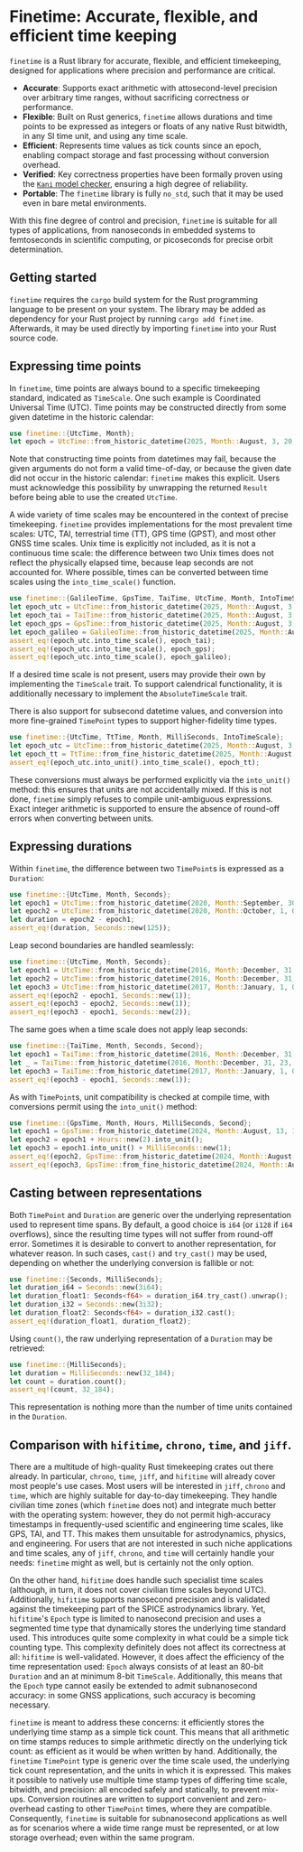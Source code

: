 # Finetime: Accurate, flexible, and efficient time keeping
`finetime` is a Rust library for accurate, flexible, and efficient timekeeping, designed for applications where precision and performance are critical.
- **Accurate**: Supports exact arithmetic with attosecond-level precision over arbitrary time ranges, without sacrificing correctness or performance.
- **Flexible**: Built on Rust generics, `finetime` allows durations and time points to be expressed as integers or floats of any native Rust bitwidth, in any SI time unit, and using any time scale.
- **Efficient**: Represents time values as tick counts since an epoch, enabling compact storage and fast processing without conversion overhead.
- **Verified**: Key correctness properties have been formally proven using the [`Kani` model checker](https://model-checking.github.io/kani/), ensuring a high degree of reliability.
- **Portable**: The `finetime` library is fully `no_std`, such that it may be used even in bare metal environments.

With this fine degree of control and precision, `finetime` is suitable for all types of applications, from nanoseconds in embedded systems to femtoseconds in scientific computing, or picoseconds for precise orbit determination.

## Getting started
`finetime` requires the `cargo` build system for the Rust programming language to be present on your system. The library may be added as dependency for your Rust project by running `cargo add finetime`. Afterwards, it may be used directly by importing `finetime` into your Rust source code.

## Expressing time points
In `finetime`, time points are always bound to a specific timekeeping standard, indicated as `TimeScale`. One such example is Coordinated Universal Time (UTC). Time points may be constructed directly from some given datetime in the historic calendar:
```rust
use finetime::{UtcTime, Month};
let epoch = UtcTime::from_historic_datetime(2025, Month::August, 3, 20, 25, 42).unwrap();
```
Note that constructing time points from datetimes may fail, because the given arguments do not form a valid time-of-day, or because the given date did not occur in the historic calendar: `finetime` makes this explicit. Users must acknowledge this possibility by unwrapping the returned `Result` before being able to use the created `UtcTime`.

A wide variety of time scales may be encountered in the context of precise timekeeping.
`finetime` provides implementations for the most prevalent time scales: UTC, TAI, terrestrial time (TT), GPS time (GPST), and most other GNSS time scales.
Unix time is explicitly not included, as it is not a continuous time scale: the difference between two Unix times does not reflect the physically elapsed time, because leap seconds are not accounted for.
Where possible, times can be converted between time scales using the `into_time_scale()` function.
```rust
use finetime::{GalileoTime, GpsTime, TaiTime, UtcTime, Month, IntoTimeScale, Second};
let epoch_utc = UtcTime::from_historic_datetime(2025, Month::August, 3, 20, 25, 42).unwrap();
let epoch_tai = TaiTime::from_historic_datetime(2025, Month::August, 3, 20, 26, 19).unwrap();
let epoch_gps = GpsTime::from_historic_datetime(2025, Month::August, 3, 20, 26, 0).unwrap();
let epoch_galileo = GalileoTime::from_historic_datetime(2025, Month::August, 3, 20, 26, 0).unwrap();
assert_eq!(epoch_utc.into_time_scale(), epoch_tai);
assert_eq!(epoch_utc.into_time_scale(), epoch_gps);
assert_eq!(epoch_utc.into_time_scale(), epoch_galileo);
```
If a desired time scale is not present, users may provide their own by implementing the `TimeScale` trait. To support calendrical functionality, it is additionally necessary to implement the `AbsoluteTimeScale` trait.

There is also support for subsecond datetime values, and conversion into more fine-grained `TimePoint` types to support higher-fidelity time types.
```rust
use finetime::{UtcTime, TtTime, Month, MilliSeconds, IntoTimeScale};
let epoch_utc = UtcTime::from_historic_datetime(2025, Month::August, 3, 20, 25, 42).unwrap();
let epoch_tt = TtTime::from_fine_historic_datetime(2025, Month::August, 3, 20, 26, 51, MilliSeconds::new(184)).unwrap();
assert_eq!(epoch_utc.into_unit().into_time_scale(), epoch_tt);
```
These conversions must always be performed explicitly via the `into_unit()` method: this ensures that units are not accidentally mixed. If this is not done, `finetime` simply refuses to compile unit-ambiguous expressions.
Exact integer arithmetic is supported to ensure the absence of round-off errors when converting between units.

## Expressing durations
Within `finetime`, the difference between two `TimePoint`s is expressed as a `Duration`:
```rust
use finetime::{UtcTime, Month, Seconds};
let epoch1 = UtcTime::from_historic_datetime(2020, Month::September, 30, 23, 59, 58).unwrap();
let epoch2 = UtcTime::from_historic_datetime(2020, Month::October, 1, 0, 2, 3).unwrap();
let duration = epoch2 - epoch1;
assert_eq!(duration, Seconds::new(125));
```

Leap second boundaries are handled seamlessly:
```rust
use finetime::{UtcTime, Month, Seconds};
let epoch1 = UtcTime::from_historic_datetime(2016, Month::December, 31, 23, 59, 59).unwrap();
let epoch2 = UtcTime::from_historic_datetime(2016, Month::December, 31, 23, 59, 60).unwrap();
let epoch3 = UtcTime::from_historic_datetime(2017, Month::January, 1, 0, 0, 0).unwrap();
assert_eq!(epoch2 - epoch1, Seconds::new(1));
assert_eq!(epoch3 - epoch2, Seconds::new(1));
assert_eq!(epoch3 - epoch1, Seconds::new(2));
```
The same goes when a time scale does not apply leap seconds:
```rust
use finetime::{TaiTime, Month, Seconds, Second};
let epoch1 = TaiTime::from_historic_datetime(2016, Month::December, 31, 23, 59, 59).unwrap();
let _ = TaiTime::from_historic_datetime(2016, Month::December, 31, 23, 59, 60).unwrap_err();
let epoch3 = TaiTime::from_historic_datetime(2017, Month::January, 1, 0, 0, 0).unwrap();
assert_eq!(epoch3 - epoch1, Seconds::new(1));
```

As with `TimePoint`s, unit compatibility is checked at compile time, with conversions permit using the `into_unit()` method:
```rust
use finetime::{GpsTime, Month, Hours, MilliSeconds, Second};
let epoch1 = GpsTime::from_historic_datetime(2024, Month::August, 13, 19, 30, 0).unwrap();
let epoch2 = epoch1 + Hours::new(2).into_unit();
let epoch3 = epoch1.into_unit() + MilliSeconds::new(1);
assert_eq!(epoch2, GpsTime::from_historic_datetime(2024, Month::August, 13, 21, 30, 0).unwrap());
assert_eq!(epoch3, GpsTime::from_fine_historic_datetime(2024, Month::August, 13, 19, 30, 0, MilliSeconds::new(1)).unwrap());
```

## Casting between representations
Both `TimePoint` and `Duration` are generic over the underlying representation used to represent time spans.
By default, a good choice is `i64` (or `i128` if `i64` overflows), since the resulting time types will not suffer from round-off error.
Sometimes it is desirable to convert to another representation, for whatever reason. In such cases, `cast()` and `try_cast()` may be used, depending on whether the underlying conversion is fallible or not:
```rust
use finetime::{Seconds, MilliSeconds};
let duration_i64 = Seconds::new(3i64);
let duration_float1: Seconds<f64> = duration_i64.try_cast().unwrap();
let duration_i32 = Seconds::new(3i32);
let duration_float2: Seconds<f64> = duration_i32.cast();
assert_eq!(duration_float1, duration_float2);
```

Using `count()`, the raw underlying representation of a `Duration` may be retrieved:
```rust
use finetime::{MilliSeconds};
let duration = MilliSeconds::new(32_184);
let count = duration.count();
assert_eq!(count, 32_184);
```
This representation is nothing more than the number of time units contained in the `Duration`.

## Comparison with `hifitime`, `chrono`, `time`, and `jiff`.
There are a multitude of high-quality Rust timekeeping crates out there already.
In particular, `chrono`, `time`, `jiff`, and `hifitime` will already cover most people's use cases.
Most users will be interested in `jiff`, `chrono` and `time`, which are highly suitable for day-to-day timekeeping.
They handle civilian time zones (which `finetime` does not) and integrate much better with the operating system: however, they do not permit high-accuracy timestamps in frequently-used scientific and engineering time scales, like GPS, TAI, and TT. This makes them unsuitable for astrodynamics, physics, and engineering.
For users that are not interested in such niche applications and time scales, any of `jiff`, `chrono`, and `time` will certainly handle your needs: `finetime` might as well, but is certainly not the only option.

On the other hand, `hifitime` does handle such specialist time scales (although, in turn, it does not cover civilian time scales beyond UTC).
Additionally, `hifitime` supports nanosecond precision and is validated against the timekeeping part of the SPICE astrodynamics library.
Yet, `hifitime`'s `Epoch` type is limited to nanosecond precision and uses a segmented time type that dynamically stores the underlying time standard used.
This introduces quite some complexity in what could be a simple tick counting type.
This complexity definitely does not affect its correctness at all: `hifitime` is well-validated.
However, it does affect the efficiency of the time representation used: `Epoch` always consists of at least an 80-bit `Duration` and an at minimum 8-bit `TimeScale`.
Additionally, this means that the `Epoch` type cannot easily be extended to admit subnanosecond accuracy: in some GNSS applications, such accuracy is becoming necessary.

`finetime` is meant to address these concerns: it efficiently stores the underlying time stamp as a simple tick count. This means that all arithmetic on time stamps reduces to simple arithmetic directly on the underlying tick count: as efficient as it would be when written by hand.
Additionally, the `finetime` `TimePoint` type is generic over the time scale used, the underlying tick count representation, and the units in which it is expressed.
This makes it possible to natively use multiple time stamp types of differing time scale, bitwidth, and precision: all encoded safely and statically, to prevent mix-ups.
Conversion routines are written to support convenient and zero-overhead casting to other `TimePoint` times, where they are compatible.
Consequently, `finetime` is suitable for subnanosecond applications as well as for scenarios where a wide time range must be represented, or at low storage overhead; even within the same program.
